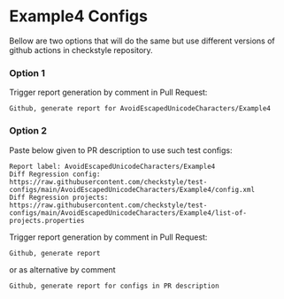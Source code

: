 # Example4 Configs

Bellow are two options that will do the same but use different versions
of github actions in checkstyle repository.


### Option 1
Trigger report generation by comment in Pull Request:
```
Github, generate report for AvoidEscapedUnicodeCharacters/Example4
```

### Option 2

Paste below given to PR description to use such test configs:
```
Report label: AvoidEscapedUnicodeCharacters/Example4
Diff Regression config: https://raw.githubusercontent.com/checkstyle/test-configs/main/AvoidEscapedUnicodeCharacters/Example4/config.xml
Diff Regression projects: https://raw.githubusercontent.com/checkstyle/test-configs/main/AvoidEscapedUnicodeCharacters/Example4/list-of-projects.properties
```

Trigger report generation by comment in Pull Request:
```
Github, generate report
```
or as alternative by comment
```
Github, generate report for configs in PR description
```
